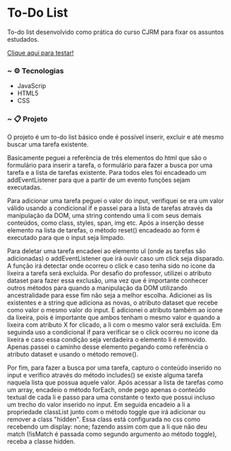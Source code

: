 # To-Do List
To-do list desenvolvido como prática do curso CJRM para fixar os assuntos estudados.

[Clique aqui para testar!](https://tooodo-list.vercel.app/)

### ~ :gear: Tecnologias <a name="-tecnologias"></a>
  - JavaScrip
  - HTML5
  - CSS

### ~ :clipboard: Projeto <a name="-projeto"></a>
O projeto é um to-do list básico onde é possível inserir, excluir e até mesmo buscar uma tarefa existente.

Basicamente peguei a referência de três elementos do html que são o formulário para inserir a tarefa, o formulário para fazer a busca por uma tarefa e a lista de tarefas existente.
Para todos eles foi encadeado um addEventListener para que a partir de um evento funções sejam executadas.

Para adicionar uma tarefa peguei o valor do input, verifiquei se era um valor válido usando a condicional if e passei para a lista de tarefas através da manipulação da DOM, uma string contendo uma li com seus demais conteúdos, como class, styles, span, img etc.
Após a inserção desse elemento na lista de tarefas, o método reset() encadeado ao form é executado para que o input seja limpado.

Para deletar uma tarefa encadeei ao elemento ul (onde as tarefas são adicionadas) o addEventListener que irá ouvir caso um click seja disparado. A função irá detectar onde ocorreu o click e caso tenha sido no icone da lixeira a tarefa será excluída.
Por desafio do professor, utilizei o atributo dataset para fazer essa exclusão, uma vez que é importante conhecer outros métodos para quando a manipulação da DOM utilizando ancestralidade para esse fim não seja a melhor escolha.
Adicionei as lis existentes e a string que adiciona as novas, o atributo dataset que recebe como valor o mesmo valor do input. E adicionei o atributo também ao ícone da lixeira, pois é importante que ambos tenham o mesmo valor e quando a lixeira com atributo X for clicado, a li com o mesmo valor será excluída.
Em seguinda uso a condicional if para verificar se o click ocorreu no icone da lixeira e caso essa condição seja verdadeira o elemento li é removido. Apenas passei o caminho desse elemento pegando como referência o atributo dataset e usando o método remove().

Por fim, para fazer a busca por uma tarefa, capturo o conteúdo inserido no input e verifico através do método includes() se existe alguma tarefa naquela lista que possua aquele valor. Após acessar a lista de tarefas como um array, encadeio o método forEach, onde pego apenas o conteúdo textual de cada li e passo para uma constante o texto que possui incluso um trecho do valor inserido no input.
Em seguida encadeio a li a propriedade classList junto com o método toggle que irá adicionar ou remover a class "hidden". Essa class está configurada no css como recebendo um display: none; fazendo assim com que a li que não deu match (!isMatch é passada como segundo argumento ao método toggle), receba a classe hidden.
